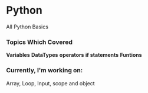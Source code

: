 # Python
All Python Basics

### Topics Which Covered ###
**Variables**
**DataTypes**
**operators**
**if statements**
**Funtions**

### Currently, I'm working on:
Array, Loop, Input, scope and object
